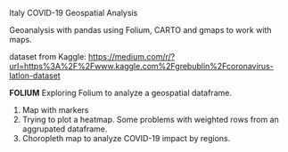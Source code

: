 Italy COVID-19 Geospatial Analysis

Geoanalysis with pandas using Folium, CARTO and gmaps to work with maps.

dataset from Kaggle: https://medium.com/r/?url=https%3A%2F%2Fwww.kaggle.com%2Fgrebublin%2Fcoronavirus-latlon-dataset

**FOLIUM**
Exploring Folium to analyze a geospatial dataframe.
1. Map with markers
2. Trying to plot a heatmap. Some problems with weighted rows from an aggrupated dataframe.
3. Choropleth map to analyze COVID-19 impact by regions.